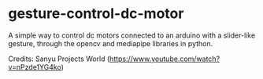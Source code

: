 # gesture-control-dc-motor
A simple way to control dc motors connected to an arduino with a slider-like gesture, through the opencv and mediapipe libraries in python.

Credits: Sanyu Projects World (https://www.youtube.com/watch?v=nPzde1YG4ko)
